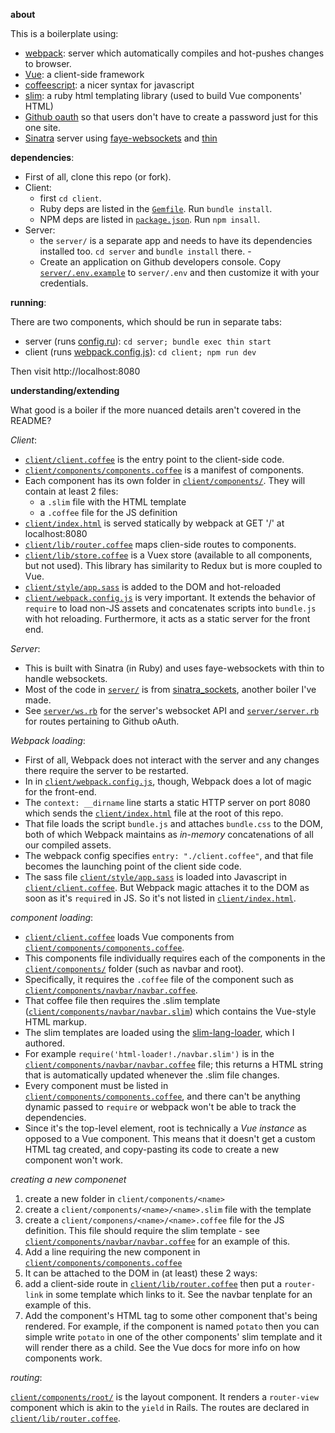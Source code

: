 **about**

This is a boilerplate using:

- [webpack](https://webpack.github.io/):
  server which automatically compiles and hot-pushes changes to browser.
- [Vue](https://vuejs.org/):
  a client-side framework
- [coffeescript](http://coffeescript.org/):
  a nicer syntax for javascript
- [slim](http://slim-lang.com/):
  a ruby html templating library (used to build Vue components' HTML)
- [Github oauth](https://developer.github.com/v3/oauth/)
  so that users don't have to create a password just for this one site.
- [Sinatra](http://www.sinatrarb.com/)
  server using [faye-websockets](https://github.com/faye/faye-websocket-ruby)
  and [thin](https://github.com/macournoyer/thin)

**dependencies**:

- First of all, clone this repo (or fork).
- Client:
  - first `cd client`. 
  - Ruby deps are listed in the [`Gemfile`](./client/Gemfile). Run `bundle install`.
  - NPM deps are listed in [`package.json`](./client/package.json). Run `npm insall`.
- Server:
  - the `server/` is a separate app and needs to have its dependencies installed
    too. `cd server` and `bundle install` there. - 
  - Create an application on Github developers console. Copy
    [`server/.env.example`](./server/.env.example) to `server/.env` and then
    customize it with your credentials.

**running**:

There are two components, which should be run in separate tabs:

- server (runs [config.ru](./server/config.ru)): `cd server; bundle exec thin start`
- client (runs [webpack.config.js](./client/webpack.config.js)): `cd client; npm run dev`

Then visit http://localhost:8080

**understanding/extending** 

What good is a boiler if the more nuanced details aren't covered in the README?

_Client_:

- [`client/client.coffee`](./client/client.coffee)
  is the entry point to the client-side code.
- [`client/components/components.coffee`](./client/components/components.coffee)
  is a manifest of components.
- Each component has its own folder in [`client/components/`](./client/components/).
  They will contain at least 2 files:
  - a `.slim` file with the HTML template
  - a `.coffee` file for the JS definition
- [`client/index.html`](./client/index.html)
  is served statically by webpack at GET '/' at localhost:8080
- [`client/lib/router.coffee`](./client/lib/router.coffee)
  maps clien-side routes to components.
- [`client/lib/store.coffee`](./client/lib/store.coffee)
  is a Vuex store (available to all components, but not used).
  This library has similarity to Redux but is more coupled to Vue.
- [`client/style/app.sass`](./client/style/app.sass)
  is added to the DOM and hot-reloaded
- [`client/webpack.config.js`](client/webpack.config.js)
  is very important. It extends the behavior of
  `require` to load non-JS assets and concatenates scripts into
  `bundle.js` with hot reloading. Furthermore, it acts as a static
  server for the front end.

_Server_:

- This is built with Sinatra (in Ruby) and uses faye-websockets with thin to
  handle websockets.
- Most of the code in [`server/`](./server/)
  is from [sinatra_sockets](http://github.com/maxpleaner/sinatra_sockets),
  another boiler I've made. 
- See [`server/ws.rb`](./server/ws.rb)
  for the server's websocket API and [`server/server.rb`](./server/server.rb)
  for routes pertaining to Github oAuth.

_Webpack loading_:

- First of all, Webpack does not interact with the server and any changes there
  require the server to be restarted.
- In in [`client/webpack.config.js`](./client/webpack.config.js),
  though, Webpack does a lot of magic for the front-end.
- The `context: __dirname` line starts a static HTTP server on port 8080 which sends
  the [`client/index.html`](./client/index.html)
  file at the root of this repo.
- That file loads the script `bundle.js` and attaches `bundle.css` to the DOM,
  both of which Webpack maintains as _in-memory_ concatenations of all our compiled assets.
- The webpack config specifies `entry: "./client.coffee"`, and that file becomes
  the launching point of the client side code.
- The sass file [`client/style/app.sass`](./client/style/app.sass)
  is loaded into Javascript in [`client/client.coffee`](./client/client.coffee).
  But Webpack magic attaches it to the DOM as soon as it's `require`d in JS. So it's
  not listed in [`client/index.html`](./client/index.html). 

_component loading_:

- [`client/client.coffee`](./client/client.coffee) loads Vue components from
  [`client/components/components.coffee`](./client/components/components.coffee).
- This components file individually requires each of the components in the
  [`client/components/`](./client/components/) folder (such as navbar and root).
- Specifically, it requires the `.coffee` file of the component such as
  [`client/components/navbar/navbar.coffee`](./client/components/navbar/navbar.coffee).
- That coffee file then requires the .slim template
  ([`client/components/navbar/navbar.slim`](./client/components/navbar/navbar.slim))
  which contains the Vue-style HTML markup.
- The slim templates are loaded using the
  [slim-lang-loader](http://github.com/maxpleaner/slim-lang-loader), which I authored.
- For example `require('html-loader!./navbar.slim')` is in the
  [`client/components/navbar/navbar.coffee`](./client/components/navbar/navbar.coffee)
  file;
  this returns a HTML string that is automatically updated whenever the .slim file changes.
- Every component must be listed in 
  [`client/components/components.coffee`](./client/components/components.coffee),
  and there can't be anything dynamic passed to `require` or webpack won't be able to track the dependencies.
- Since it's the top-level element, root is technically a _Vue instance_ as
  opposed to a Vue component. This means that it doesn't get a custom HTML tag created,
  and copy-pasting its code to create a new component won't work.

_creating a new componenet_

1. create a new folder in `client/components/<name>`
2. create a `client/components/<name>/<name>.slim` file with the template
3. create a `client/componens/<name>/<name>.coffee` file for the JS definition.
  This file should require the slim template - 
  see [`client/components/navbar/navbar.coffee`](./client/components/navbar/navbar.coffee)
  for an example of this.
4. Add a line requiring the new component in
  [`client/components/components.coffee`](./client/components/components.coffee)
5. It can be attached to the DOM in (at least) these 2 ways:
  1. add a client-side route in
     [`client/lib/router.coffee`](./client/lib/router.coffee) then put a `router-link`
     in some template which links to it. See the navbar tenplate for an example of this.
  2. Add the component's HTML tag to some other component that's being rendered.
     For example, if the component is named `potato` then you can simple write
     `potato` in one of the other components' slim template and it will render
     there as a child. See the Vue docs for more info on how components work.

_routing_:

[`client/components/root/`](./client/components/root/) is the layout component.
It renders a `router-view` component which is akin to the `yield` in Rails.
The routes are declared in [`client/lib/router.coffee`](./client/lib/router.coffee).


